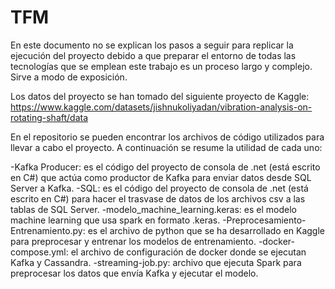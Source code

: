 # TFM

En este documento no se explican los pasos a seguir para replicar la ejecución del proyecto debido a que preparar el entorno de todas las tecnologías que se emplean este trabajo es un proceso largo y complejo. Sirve a modo de exposición.

Los datos del proyecto se han tomado del siguiente proyecto de Kaggle: https://www.kaggle.com/datasets/jishnukoliyadan/vibration-analysis-on-rotating-shaft/data

En el repositorio se pueden encontrar los archivos de código utilizados para llevar a cabo el proyecto. A continuación se resume la utilidad de cada uno:

-Kafka Producer: es el código del proyecto de consola de .net (está escrito en C#) que actúa como productor de Kafka para enviar datos desde SQL Server a Kafka.
-SQL: es el código del proyecto de consola de .net (está escrito en C#) para hacer el trasvase de datos de los archivos csv a las tablas de SQL Server.
-modelo_machine_learning.keras: es el modelo machine learning que usa spark en formato .keras.
-Preprocesamiento-Entrenamiento.py: es el archivo de python que se ha desarrollado en Kaggle para preprocesar y entrenar los modelos de entrenamiento.
-docker-compose.yml: el archivo de configuración de docker donde se ejecutan Kafka y Cassandra.
-streaming-job.py: archivo que ejecuta Spark para preprocesar los datos que envía Kafka y ejecutar el modelo.

